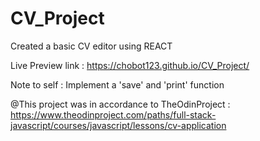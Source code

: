 # CV_Project

Created a basic CV editor using REACT 

Live Preview link : https://chobot123.github.io/CV_Project/





Note to self : Implement a 'save' and 'print' function


@This project was in accordance to TheOdinProject : https://www.theodinproject.com/paths/full-stack-javascript/courses/javascript/lessons/cv-application
